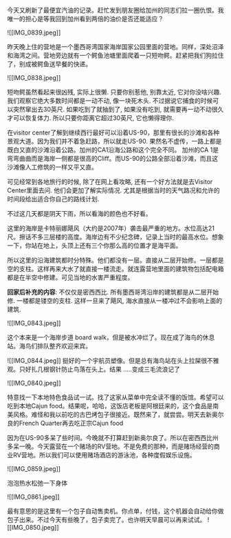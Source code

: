 今天又刷新了最便宜汽油的记录。赶忙发到朋友圈给加州的同志们拉一圈仇恨。我唯一的担心是等我回到加州看到两倍的油价是否还能适应？

![[IMG_0839.jpeg]]

昨天晚上住的营地是一个墨西哥湾国家海岸国家公园里面的营地。同样，深处沼泽和海湾之间。营地旁边就有一个鳄鱼池塘里面爬着一只短吻鳄。赶紧把我们狗拉住了，别成被鳄鱼送早餐的快递。

![[IMG_0838.jpeg]]


短吻鳄虽然看起来很凶残, 实际上很懒. 只要你别惹他, 别靠太近, 它对你没啥兴趣. 我们观察它绝大多数时间都是一动不动, 像一块死木头. 不过据说它捕食的时候可以突然窜出去30英尺. 如果吃到了就抽到了, 如果没有吃到, 就需要再一动不动很久才可以恢复体力. 所以只要你距离它超过30英尺, 它也懒得理你.

在visitor center了解到继续西行最好可以沿着US-90，那里有很长的沙滩和各种景观大道。因为我们并不着急赶路，所以就走US-90. 果然名不虚传，一路上都是既白又直的沙滩沿着公路。加州的CA1沿海公路和这个完全不同。 加州的CA 1是弯弯曲曲而是海岸一侧都是很高的Cliff。而US-90的公路全部沿着沙滩，而且这沙滩像人工修筑的一样又平又直。

可见经常到各地旅行的时候, 除了在网上看攻略, 还有一个好方法就是去Visitor Center里面去问. 他们会更加了解实际情况. 尤其是根据当时的天气路况和允许的时间段给出适合你自己的路线计划.


不过这几天都是阴天下雨，所以看海的颜色也不好看。

这里的海岸是卡特丽娜飓风（大约是2007年）袭击最严重的地方。水位高达21尺。擦话不多三层楼的高度。海岸边有不少纪念碑，记录上当时的最高水位。想象一下，你站在地上，头顶上还有三个你那么高的位置才是海平面。

所以这里的沿海建筑都时分特殊。他们都没有一层。直接从二层开始修。一层都是空的支柱。这样再来大水了就直接一楼流走。就连露营地里面的建筑物包括配电箱都是在半空中修建。可见当地的水害严重程度。

**回家后补充的内容**: 不仅仅是密西西比. 所有墨西哥湾沿岸的建筑都是从二层开始修. 一楼都是镂空的支柱. 这样一旦来了飓风, 海水直接从一楼冲过不会影响上面的建筑. 



![[IMG_0843.jpeg]]

这个本来是一个海岸步道 board walk，但是被水冲烂了。现在成了海鸟的休息站。海鸟们排队整齐欢迎来宾。

![[IMG_0844.jpeg]]
挺好的一个宇航员塑像。但是总有海鸟站在头上拉屎很不雅观。只好扎几根钢针防止鸟落在头上。结果 …..变成三毛流浪记了


![[IMG_0840.jpeg]]


特意找一下本地特色食品试一试。找了这家从菜单中完全读不懂的饭馆。希望可以吃到本地Cajun food。结果呢，哈哈，这饭店老板是阿根廷来的，这个食品是南美风格。难怪和我以前吃的古巴烤包子很接近。既然来了，就尝尝。明天去新奥尔良的French Quarter再去吃正宗Cajun food

因为在US-90多呆了些时间。今晚就不打算赶到新奥尔良了。所以在密西西比州多呆一晚。今天露营在一个赌场的RV营地。不是免费的那种，而是赌场经营的商业RV营地。所以我们可以使用赌场酒店的游泳池，各种度假娱乐设施。





![[IMG_0859.jpeg]]

泡泡热水松弛一下身体


![[IMG_0861.jpeg]]


最有意思的是这里有一个包子自动售卖机。你点单，付钱，这个机器会自动给你做包子出来。不过今天有些晚了，包子卖完了。也许明天早晨可以再来试试。
![[IMG_0850.jpeg]]

